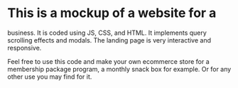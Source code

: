 # This is a mockup of a website for a 
business. It is coded using JS, CSS, and HTML.
It implements query scrolling effects and modals. 
The landing page is very interactive and responsive.

Feel free to use this code and make your own ecommerce 
store for a membership package program, a monthly snack
box for example. Or for any other use you may find for it. 
